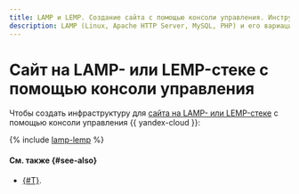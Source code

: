 ```yaml
---
title: LAMP и LEMP. Создание сайта с помощью консоли управления. Инструкция
description: LAMP (Linux, Apache HTTP Server, MySQL, PHP) и его вариация LEMP (где Apache заменяется на Nginx) — это популярные наборы компонентов для развертывания веб-приложений и динамических сайтов. С помощью этой инструкции вы научитесь разворачивать LAMP в инфраструктуре {{ yandex-cloud }} с помощью консоли управления, в результате вы запустите виртуальную машину, на которой будет работать веб-сервер вашего сайта.
---
```


# Сайт на LAMP- или LEMP-стеке с помощью консоли управления

Чтобы создать инфраструктуру для [сайта на LAMP- или LEMP-стеке](index.md) с помощью консоли управления {{ yandex-cloud }}:

{% include [lamp-lemp](../../../_tutorials/web/lamp-lemp-console.md) %}

#### См. также {#see-also}

* [{#T}](terraform.md).